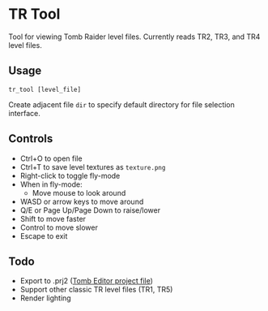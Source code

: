 # TR Tool

Tool for viewing Tomb Raider level files. Currently reads TR2, TR3, and TR4 level files.

## Usage

`tr_tool [level_file]`

Create adjacent file `dir` to specify default directory for file selection interface.

## Controls

* Ctrl+O to open file
* Ctrl+T to save level textures as `texture.png`
* Right-click to toggle fly-mode
* When in fly-mode:
	* Move mouse to look around
* WASD or arrow keys to move around
* Q/E or Page Up/Page Down to raise/lower
* Shift to move faster
* Control to move slower
* Escape to exit

## Todo

* Export to .prj2 ([Tomb Editor project file](https://github.com/MontyTRC89/Tomb-Editor))
* Support other classic TR level files (TR1, TR5)
* Render lighting
